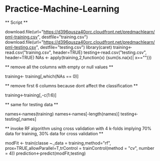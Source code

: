 Practice-Machine-Learning
=========================
** Script **

download.file(url="https://d396qusza40orc.cloudfront.net/predmachlearn/pml-training.csv", destfile="training.csv")
download.file(url="https://d396qusza40orc.cloudfront.net/predmachlearn/pml-testing.csv", destfile="testing.csv")
library(caret)
training<-read.csv("training.csv", header=TRUE)
testing<-read.csv("testing.csv", header=TRUE)
NAs <- apply(training,2,function(x) {sum(is.na(x)| x=="")}) 


** remove all the columns with empty or null values **


training<- training[,which(NAs == 0)]


** remove first 6 columns because dont affect the classification **


training<-training[,-c(1:6)]


** same for testing data **


names<-names(training)
names<-names[-length(names)]
testing<- testing[,names]


** invoke RF algorithm using cross validation with 4 k-folds implying 70% data for training, 30% data for cross validation **


modFit <- train(classe ~.,data = training,method="rf", prox=TRUE,allowParallel=T,trControl = trainControl(method = "cv", number = 4))
prediction<-predict(modFit,testing)

